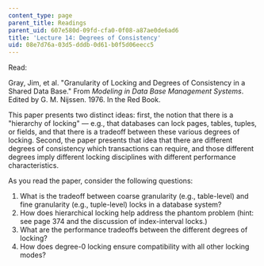 ```yaml
---
content_type: page
parent_title: Readings
parent_uid: 607e580d-09fd-cfa0-0f08-a87ae0de6ad6
title: 'Lecture 14: Degrees of Consistency'
uid: 08e7d76a-03d5-dddb-0d61-b0f5d06eecc5
---
```


Read:

Gray, Jim, et al. "Granularity of Locking and Degrees of Consistency in a Shared Data Base." From _Modeling in Data Base Management Systems_. Edited by G. M. Nijssen. 1976. In the Red Book.

This paper presents two distinct ideas: first, the notion that there is a "hierarchy of locking" — e.g., that databases can lock pages, tables, tuples, or fields, and that there is a tradeoff between these various degrees of locking. Second, the paper presents that idea that there are different degrees of consistency which transactions can require, and those different degrees imply different locking disciplines with different performance characteristics.

As you read the paper, consider the following questions:

1.  What is the tradeoff between coarse granularity (e.g., table-level) and fine granularity (e.g., tuple-level) locks in a database system?
2.  How does hierarchical locking help address the phantom problem (hint: see page 374 and the discussion of index-interval locks.)
3.  What are the performance tradeoffs between the different degrees of locking?
4.  How does degree-0 locking ensure compatibility with all other locking modes?